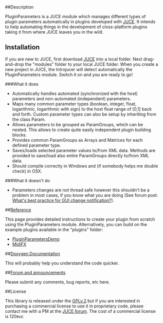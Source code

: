 ##Description

PluginParameters is a JUCE module which manages different types of plugin parameters automatically in plugins developed with [JUCE](http://rawmaterialsoftware.com/juce.php). It intends to help automating things in the development of closs-platform plugins taking it from where JUCE leaves you in the wild. 

## Installation

If you are new to JUCE, first download [JUCE](http://www.juce.com/downloads) into a local folder. Next drag-and-drop the "modules" folder to your local JUCE folder. When you create a new project in JUCE, the Introjucer will detect automatically the PluginParameters module. Switch it on and you are ready to go!

###What it does

* Automatically handles automated (synchronized with the host) parameters and non-automated (independent) parameters.
* Maps many common parameter types (boolean, integer, float, logarithmic, logarithmic with sign) to the host float range of [0,1] back and forth. Custom parameter types can also be setup by inheriting from the class Param.
* Allows parameters to be grouped as ParamGroups, which can be nested. This allows to create quite easily independent plugin building blocks.
* Provides common ParamGroups as Arrays and Matrices for each defined parameter type.
* Saves/loads selected parameter values to/from XML data. Methods are provided to save/load also entire ParamGroups directly to/from XML data.
* Should compile correctly in Windows and (if somebody helps me double check) in OSX.

###What it doesn't do

* Parameters changes are not thread safe however this shouldn't be a problem in most cases, if you know what you are doing (See forum post: [What's best practice for GUI change notification?](http://www.rawmaterialsoftware.com/viewtopic.php?f=8&t=10531)).

##[Reference](https://github.com/4drX/pluginparameters/wiki)

This page provides detailed instructions to create your plugin from scratch using the PluginParameters module. Alternatively, you can build on the example plugins available in the "plugins" folder: 
* [PluginParametersDemo](https://github.com/4drX/pluginparameters/tree/master/plugins/PluginParametersDemo) 
* [MidiFX](https://github.com/4drX/pluginparameters/tree/master/plugins/MidiFX)

##[Doxygen Documentation](http://4drx.github.io/pluginparameters/annotated.html)

This will probably help you understand the code quicker.

##[Forum and announcements](http://www.rawmaterialsoftware.com/viewtopic.php?f=6&t=11122&p=63732)

Please submit any comments, bug reports, etc here.

##License

This library is released under the [GPLv.2](http://www.gnu.org/licenses/gpl-2.0.html) but if you are interested in purchasing a commercial license to use it in proprietary code, please contact me with a PM at the [JUCE forum](http://www.rawmaterialsoftware.com/memberlist.php?mode=viewprofile&u=347). The cost of a commercial license is 120eur.